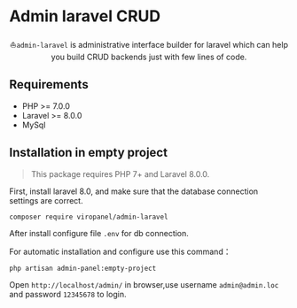 # Admin laravel CRUD

<p align="center">⛵<code>admin-laravel</code> is administrative interface builder for laravel which can help you build CRUD backends just with few lines of code.</p>

## Requirements

- PHP >= 7.0.0
- Laravel >= 8.0.0
- MySql

## Installation in empty project

> This package requires PHP 7+ and Laravel 8.0.0.

First, install laravel 8.0, and make sure that the database connection settings are correct.

```
composer require viropanel/admin-laravel
```

After install configure file `.env` for db connection.

For automatic installation and configure use this command：

```
php artisan admin-panel:empty-project
```

Open `http://localhost/admin/` in browser,use username `admin@admin.loc` and password `12345678` to login.
